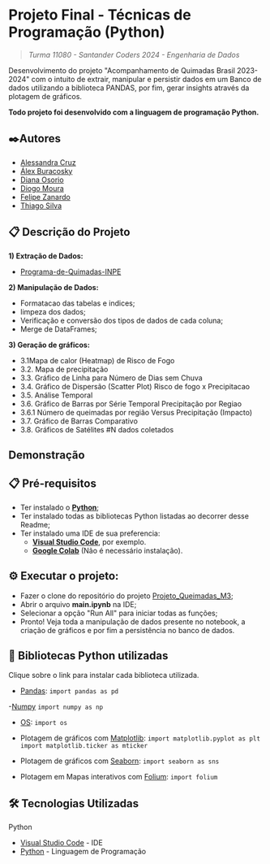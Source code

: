 # Projeto Final - Técnicas de Programação (Python)
> *Turma 11080 - Santander Coders 2024 - Engenharia de Dados*

Desenvolvimento do projeto "Acompanhamento de Quimadas Brasil 2023-2024" com o intuito de extrair, manipular e persistir dados em um Banco de dados utilizando a biblioteca PANDAS, por fim, gerar insights através da plotagem de gráficos.

**Todo projeto foi desenvolvido com a linguagem de programação Python.**

## ✒️Autores 
- [Alessandra Cruz](https://github.com/alessandracruz)
- [Álex Buracosky](https://github.com/aburacosk)
- [Diana Osorio](https://github.com/diana468)
- [Diogo Moura](https://github.com/HyogoMoura)
- [Felipe Zanardo](https://github.com/FelipeBZanardo)
- [Thiago Silva](https://github.com/thiagodemedeiros)

## 📋 Descrição do Projeto

**1) Extração de Dados:**
- [Programa-de-Quimadas-INPE](https://terrabrasilis.dpi.inpe.br/queimadas/portal/)

**2) Manipulação de Dados:** 
- Formatacao das tabelas e indices;
- limpeza dos dados;
- Verificação e conversão dos tipos de dados de cada coluna;
- Merge de DataFrames;

**3) Geração de gráficos:**
- 3.1Mapa de calor (Heatmap) de Risco de Fogo
- 3.2. Mapa de precipitação
- 3.3. Gráfico de Linha para Número de Dias sem Chuva
- 3.4. Gráfico de Dispersão (Scatter Plot) Risco de fogo x Precipitacao
- 3.5. Análise Temporal
- 3.6. Gráfico de Barras por Série Temporal Precipitação por Regiao
- 3.6.1 Número de queimadas por região Versus Precipitação (Impacto)
- 3.7. Gráfico de Barras Comparativo
- 3.8. Gráficos de Satélites #N dados coletados

## Demonstração


## 📋  Pré-requisitos
- Ter instalado o **[Python](https://www.python.org/)**;
- Ter instalado todas as bibliotecas Python listadas ao decorrer desse Readme;
- Ter instalado uma IDE de sua preferencia:
    - **[Visual Studio Code](https://code.visualstudio.com/)**, por exemplo.
    - **[Google Colab](https://colab.research.google.com/notebook)** (Não é necessário instalação).

## ⚙️ Executar o projeto:
- Fazer o clone do repositório do projeto [Projeto_Queimadas_M3](https://github.com/HyogoMoura/Projeto_Queimada_M3);
- Abrir o arquivo **main.ipynb** na IDE;
- Selecionar a opção "Run All" para iniciar todas as funções;
- Pronto! Veja toda a manipulação de dados presente no notebook, a criação de gráficos e por fim a persistência no banco de dados.

## 🧾 Bibliotecas Python utilizadas
Clique sobre o link para instalar cada biblioteca utilizada.

- [Pandas](https://pypi.org/project/pandas/):
`import pandas as pd`

-[Numpy](https://numpy.org/)
`import numpy as np`

- [OS](https://pypi.org/project/os-sys/):
`import os`

- Plotagem de gráficos com [Matplotlib](https://pypi.org/project/matplotlib/):
`import matplotlib.pyplot as plt`
`import matplotlib.ticker as mticker`

- Plotagem de gráficos com [Seaborn](https://pypi.org/project/seaborn/):
`import seaborn as sns`

- Plotagem em Mapas interativos com [Folium](https://pypi.org/project/folium/):
`import folium`

## 🛠️ Tecnologias Utilizadas
Python

* [Visual Studio Code](https://code.visualstudio.com/) - IDE 
* [Python](https://www.python.org/) - Linguagem de Programação


